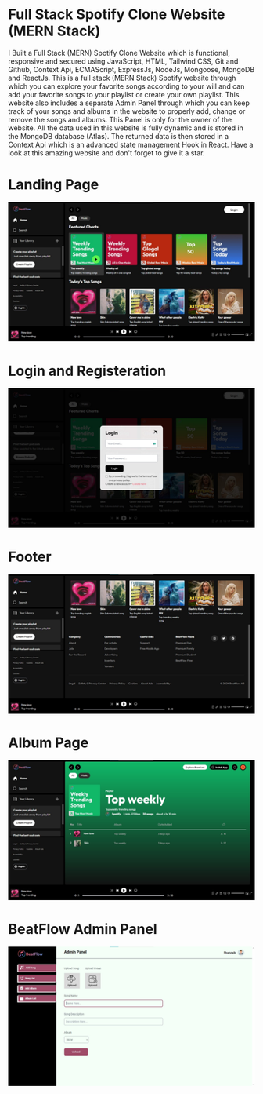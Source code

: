 # Full Stack Spotify Clone Website (MERN Stack)


I Built a Full Stack (MERN) Spotify Clone Website which is functional, responsive and secured using JavaScript, HTML, Tailwind CSS, Git and
Github, Context Api, ECMAScript, ExpressJs, NodeJs, Mongoose, MongoDB and ReactJs. This is a full stack (MERN Stack) Spotify website through which you can explore your favorite songs according to your will and can add your favorite songs to your playlist or create your own playlist.
This website also includes a separate Admin Panel through which you can keep track of your songs and albums in the website to properly add, change or remove the songs and albums. This Panel is only for the owner of the website. All the data used in this website is fully dynamic and is stored in the MongoDB database (Atlas). The returned data is then stored in a Context Api which is an advanced state management Hook in React. Have a look at this amazing website and don't forget to give it a star.

# Landing Page
![HOME PAGE](frontend/src/assets/spotify-1.jpg)
# Login and Registeration
![HOME PAGE](frontend/src/assets/spotify-6.jpg)
# Footer
![FOOTER](frontend/src/assets/spotify-2.jpg)
# Album Page
![ALBUM](frontend/src/assets/spotify-3.jpg)
# BeatFlow Admin Panel
![ADMIN](admin/src/assets/spotify-4.jpg)
